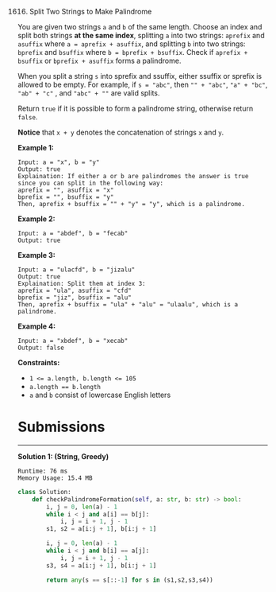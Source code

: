 1616. Split Two Strings to Make Palindrome

You are given two strings `a` and `b` of the same length. Choose an index and split both strings **at the same index**, splitting `a` into two strings: `aprefix` and `asuffix` where `a = aprefix + asuffix`, and splitting `b` into two strings: `bprefix` and `bsuffix` where `b = bprefix + bsuffix`. Check if `aprefix + bsuffix` or `bprefix + asuffix` forms a palindrome.

When you split a string `s` into sprefix and ssuffix, either ssuffix or sprefix is allowed to be empty. For example, if `s = "abc"`, then `"" + "abc"`, `"a" + "bc"`, `"ab" + "c"` , and `"abc" + ""` are valid splits.

Return `true` if it is possible to form a palindrome string, otherwise return `false`.

**Notice** that `x + y` denotes the concatenation of strings `x` and `y`.

 

**Example 1:**
```
Input: a = "x", b = "y"
Output: true
Explaination: If either a or b are palindromes the answer is true since you can split in the following way:
aprefix = "", asuffix = "x"
bprefix = "", bsuffix = "y"
Then, aprefix + bsuffix = "" + "y" = "y", which is a palindrome.
```

**Example 2:**
```
Input: a = "abdef", b = "fecab"
Output: true
```

**Example 3:**
```
Input: a = "ulacfd", b = "jizalu"
Output: true
Explaination: Split them at index 3:
aprefix = "ula", asuffix = "cfd"
bprefix = "jiz", bsuffix = "alu"
Then, aprefix + bsuffix = "ula" + "alu" = "ulaalu", which is a palindrome.
```

**Example 4:**
```
Input: a = "xbdef", b = "xecab"
Output: false
```

**Constraints:**

* `1 <= a.length, b.length <= 105`
* `a.length == b.length`
* `a` and `b` consist of lowercase English letters

# Submissions
---
**Solution 1: (String, Greedy)**
```
Runtime: 76 ms
Memory Usage: 15.4 MB
```
```python
class Solution:
    def checkPalindromeFormation(self, a: str, b: str) -> bool:
        i, j = 0, len(a) - 1
        while i < j and a[i] == b[j]:
            i, j = i + 1, j - 1
        s1, s2 = a[i:j + 1], b[i:j + 1]

        i, j = 0, len(a) - 1
        while i < j and b[i] == a[j]:
            i, j = i + 1, j - 1
        s3, s4 = a[i:j + 1], b[i:j + 1]

        return any(s == s[::-1] for s in (s1,s2,s3,s4))
```
